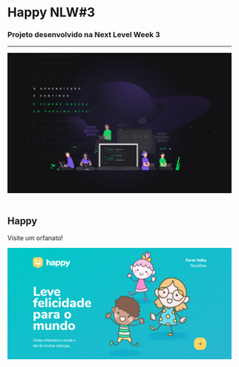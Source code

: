 # Happy NLW#3
<h3>Projeto desenvolvido na Next Level Week 3</h3>
<hr>
<div>
<img src="./imgp/nlw.jpg" width="1000px"/>
</div>

<br>
<main>
<h2>Happy</h2>
<p>Visite um orfanato!<p>

<img src="./imgp/page-landing.png" width="1000px" title="Página inicial"/>

</main>
